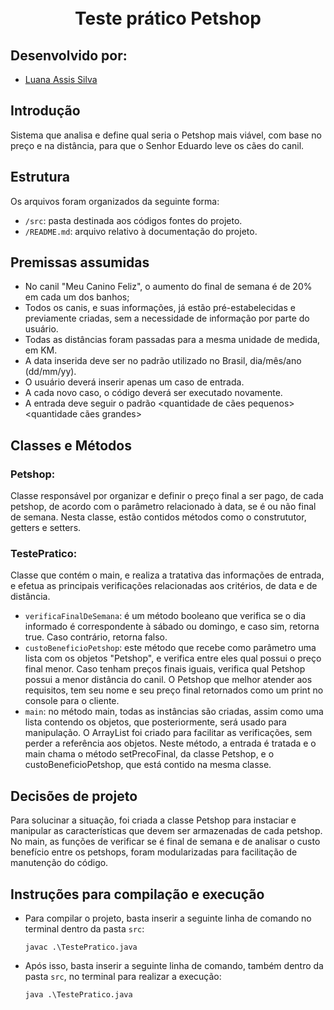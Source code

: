 <h1 align="center">
</br> Teste prático Petshop 
</h1>

## Desenvolvido por:
- [Luana Assis Silva](https://github.com/luanaassis)

## Introdução

Sistema que analisa e define qual seria o Petshop mais viável, com base no preço e na distância, para que o Senhor Eduardo leve os cães do canil.

## Estrutura

Os arquivos foram organizados da seguinte forma:

- `/src`: pasta destinada aos códigos fontes do projeto.
- `/README.md`: arquivo relativo à documentação do projeto.

## Premissas assumidas

- No canil  "Meu Canino Feliz", o aumento do final de semana é de 20% em cada um dos banhos;
- Todos os canis, e suas informações, já estão pré-estabelecidas e previamente criadas, sem a necessidade de informação por parte do usuário.
- Todas as distâncias foram passadas para a mesma unidade de medida, em KM.
- A data inserida deve ser no padrão utilizado no Brasil, dia/mês/ano (dd/mm/yy).
- O usuário deverá inserir apenas um caso de entrada.
- A cada novo caso, o código deverá ser executado novamente.
- A entrada deve seguir o padrão <data> <quantidade de cães pequenos> <quantidade cães grandes> 

## Classes e Métodos

### Petshop: 
Classe responsável por organizar e definir o preço final a ser pago, de cada petshop, de acordo com o parâmetro relacionado à data, se é ou não final de semana. Nesta classe, estão contidos métodos como o constrututor, getters e setters.

### TestePratico:
Classe que contém o main, e realiza a tratativa das informações de entrada, e efetua as principais verificações relacionadas aos critérios, de data e de distância.

- `verificaFinalDeSemana`: é um método booleano que verifica se o dia informado é correspondente à sábado ou domingo, e caso sim, retorna true. Caso contrário, retorna falso.
- `custoBeneficioPetshop`: este método que recebe como parâmetro uma lista com os objetos "Petshop", e verifica entre eles qual possui o preço final menor. Caso tenham preços finais iguais, verifica qual Petshop possui a menor distância do canil. O Petshop que melhor atender aos requisitos, tem seu nome e seu preço final retornados como um print no console para o cliente.
- `main`: no método main, todas as instâncias são criadas, assim como uma lista contendo os objetos, que posteriormente, será usado para manipulação. O ArrayList foi criado para facilitar as verificações, sem perder a referência aos objetos. Neste método, a entrada é tratada e o main chama o método setPrecoFinal, da classe Petshop, e o custoBeneficioPetshop, que está contido na mesma classe.

## Decisões de projeto
Para solucinar a situação, foi criada a classe Petshop para instaciar e manipular as características que devem ser armazenadas de cada petshop. 
No main, as funções de verificar se é final de semana e de analisar o custo benefício entre os petshops, foram modularizadas para facilitação de manutenção do código.

## Instruções para compilação e execução

- Para compilar o projeto, basta inserir a seguinte linha de comando no terminal dentro da pasta `src`:

      javac .\TestePratico.java

- Após isso, basta inserir a seguinte linha de comando, também dentro da pasta `src`, no terminal para realizar a execução:

      java .\TestePratico.java
